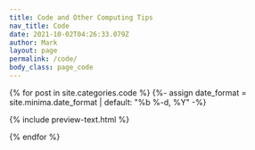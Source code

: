 ```yaml
---
title: Code and Other Computing Tips
nav_title: Code
date: 2021-10-02T04:26:33.079Z
author: Mark
layout: page
permalink: /code/
body_class: page_code
---
```


{% for post in site.categories.code %} {%- assign date_format = site.minima.date_format | default: "%b %-d, %Y" -%}

{% include preview-text.html %}

{% endfor %}

